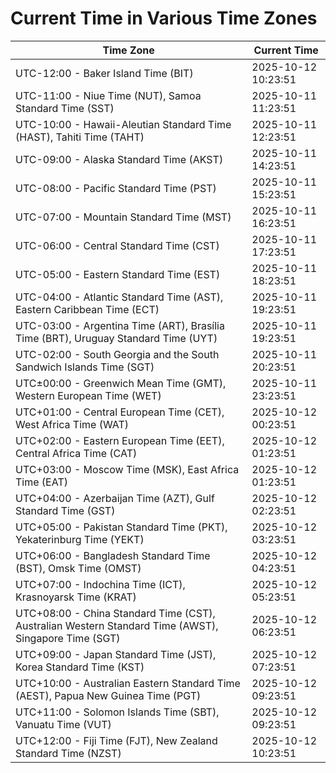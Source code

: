# Current Time in Various Time Zones

| Time Zone | Current Time |
|-----------|--------------|
| UTC-12:00 - Baker Island Time (BIT) | 2025-10-12 10:23:51 |
| UTC-11:00 - Niue Time (NUT), Samoa Standard Time (SST) | 2025-10-11 11:23:51 |
| UTC-10:00 - Hawaii-Aleutian Standard Time (HAST), Tahiti Time (TAHT) | 2025-10-11 12:23:51 |
| UTC-09:00 - Alaska Standard Time (AKST) | 2025-10-11 14:23:51 |
| UTC-08:00 - Pacific Standard Time (PST) | 2025-10-11 15:23:51 |
| UTC-07:00 - Mountain Standard Time (MST) | 2025-10-11 16:23:51 |
| UTC-06:00 - Central Standard Time (CST) | 2025-10-11 17:23:51 |
| UTC-05:00 - Eastern Standard Time (EST) | 2025-10-11 18:23:51 |
| UTC-04:00 - Atlantic Standard Time (AST), Eastern Caribbean Time (ECT) | 2025-10-11 19:23:51 |
| UTC-03:00 - Argentina Time (ART), Brasília Time (BRT), Uruguay Standard Time (UYT) | 2025-10-11 19:23:51 |
| UTC-02:00 - South Georgia and the South Sandwich Islands Time (SGT) | 2025-10-11 20:23:51 |
| UTC±00:00 - Greenwich Mean Time (GMT), Western European Time (WET) | 2025-10-11 23:23:51 |
| UTC+01:00 - Central European Time (CET), West Africa Time (WAT) | 2025-10-12 00:23:51 |
| UTC+02:00 - Eastern European Time (EET), Central Africa Time (CAT) | 2025-10-12 01:23:51 |
| UTC+03:00 - Moscow Time (MSK), East Africa Time (EAT) | 2025-10-12 01:23:51 |
| UTC+04:00 - Azerbaijan Time (AZT), Gulf Standard Time (GST) | 2025-10-12 02:23:51 |
| UTC+05:00 - Pakistan Standard Time (PKT), Yekaterinburg Time (YEKT) | 2025-10-12 03:23:51 |
| UTC+06:00 - Bangladesh Standard Time (BST), Omsk Time (OMST) | 2025-10-12 04:23:51 |
| UTC+07:00 - Indochina Time (ICT), Krasnoyarsk Time (KRAT) | 2025-10-12 05:23:51 |
| UTC+08:00 - China Standard Time (CST), Australian Western Standard Time (AWST), Singapore Time (SGT) | 2025-10-12 06:23:51 |
| UTC+09:00 - Japan Standard Time (JST), Korea Standard Time (KST) | 2025-10-12 07:23:51 |
| UTC+10:00 - Australian Eastern Standard Time (AEST), Papua New Guinea Time (PGT) | 2025-10-12 09:23:51 |
| UTC+11:00 - Solomon Islands Time (SBT), Vanuatu Time (VUT) | 2025-10-12 09:23:51 |
| UTC+12:00 - Fiji Time (FJT), New Zealand Standard Time (NZST) | 2025-10-12 10:23:51 |
